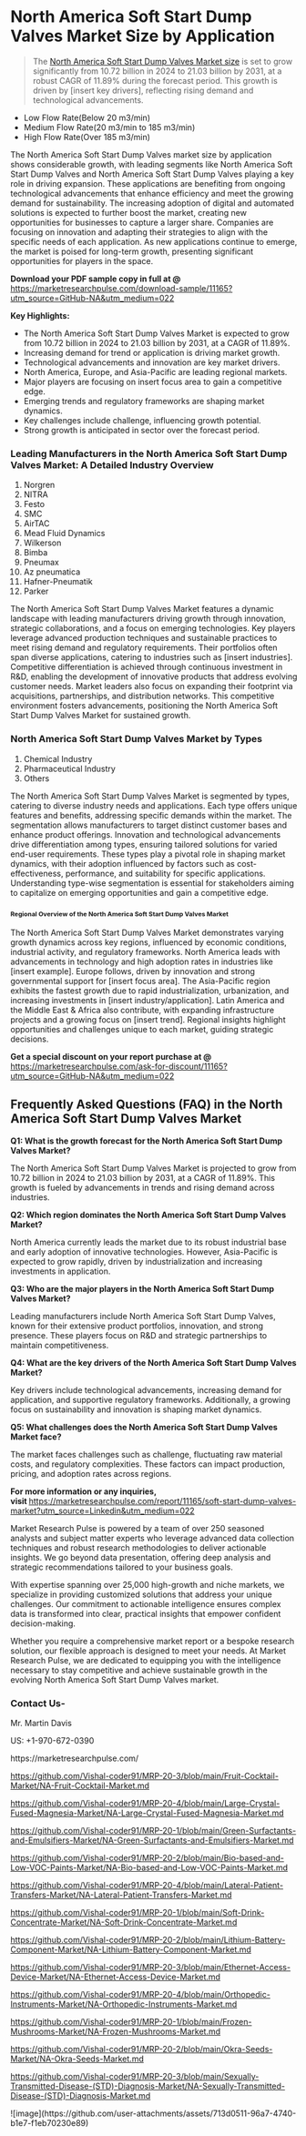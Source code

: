 <h1>North America Soft Start Dump Valves Market&nbsp;Size by Application</h1><blockquote><p>The <a href="https://marketresearchpulse.com/download-sample/11165?utm_source=GitHub-NA&amp;utm_medium=022">North America Soft Start Dump Valves Market size</a> is set to grow significantly from 10.72 billion in 2024 to 21.03 billion by 2031, at a robust CAGR of 11.89% during the forecast period. This growth is driven by [insert key drivers], reflecting rising demand and technological advancements.</p></blockquote><ul><li>Low Flow Rate(Below 20 m3/min)<li> Medium Flow Rate(20 m3/min to 185 m3/min)<li> High Flow Rate(Over 185 m3/min)</li></ul><p>The North America Soft Start Dump Valves market size by application shows considerable growth, with leading segments like North America Soft Start Dump Valves and North America Soft Start Dump Valves playing a key role in driving expansion. These applications are benefiting from ongoing technological advancements that enhance efficiency and meet the growing demand for sustainability. The increasing adoption of digital and automated solutions is expected to further boost the market, creating new opportunities for businesses to capture a larger share. Companies are focusing on innovation and adapting their strategies to align with the specific needs of each application. As new applications continue to emerge, the market is poised for long-term growth, presenting significant opportunities for players in the space.</p><p><strong>Download your PDF sample copy in full at @ </strong><a href="https://marketresearchpulse.com/download-sample/11165?utm_source=GitHub-NA&amp;utm_medium=022">https://marketresearchpulse.com/download-sample/11165?utm_source=GitHub-NA&amp;utm_medium=022</a></p><p><strong>Key Highlights: </strong></p><ul><li>The North America Soft Start Dump Valves Market is expected to grow from 10.72 billion in 2024 to 21.03 billion by 2031, at a CAGR of 11.89%.</li><li>Increasing demand for trend or application is driving market growth.</li><li>Technological advancements and innovation are key market drivers.</li><li>North America, Europe, and Asia-Pacific are leading regional markets.</li><li>Major players are focusing on insert focus area to gain a competitive edge.</li><li>Emerging trends and regulatory frameworks are shaping market dynamics.</li><li>Key challenges include challenge, influencing growth potential.</li><li>Strong growth is anticipated in sector over the forecast period.</li></ul><h3>Leading Manufacturers in the North America Soft Start Dump Valves Market: A Detailed Industry Overview</h3><ol><li>Norgren</li><li>NITRA</li><li>Festo</li><li>SMC</li><li>AirTAC</li><li>Mead Fluid Dynamics</li><li>Wilkerson</li><li>Bimba</li><li>Pneumax</li><li>Az pneumatica</li><li>Hafner-Pneumatik</li><li>Parker</li></ol><div class="flex max-w-full flex-col flex-grow"><div class="min-h-8 text-message flex w-full flex-col items-end gap-2 whitespace-normal break-words [.text-message+&amp;]:mt-5" dir="auto" data-message-author-role="assistant" data-message-id="fd8432e4-4910-450d-b182-61b7bfb0a01f" data-message-model-slug="gpt-4o"><div class="flex w-full flex-col gap-1 empty:hidden first:pt-[3px]"><div class="markdown prose w-full break-words dark:prose-invert light"><p>The North America Soft Start Dump Valves Market features a dynamic landscape with leading manufacturers driving growth through innovation, strategic collaborations, and a focus on emerging technologies. Key players leverage advanced production techniques and sustainable practices to meet rising demand and regulatory requirements. Their portfolios often span diverse applications, catering to industries such as [insert industries]. Competitive differentiation is achieved through continuous investment in R&amp;D, enabling the development of innovative products that address evolving customer needs. Market leaders also focus on expanding their footprint via acquisitions, partnerships, and distribution networks. This competitive environment fosters advancements, positioning the North America Soft Start Dump Valves Market for sustained growth.</p></div></div></div></div><h3>North America Soft Start Dump Valves Market by Types</h3><ol><li>Chemical Industry<li> Pharmaceutical Industry<li> Others</li></ol><div class="flex max-w-full flex-col flex-grow"><div class="min-h-8 text-message flex w-full flex-col items-end gap-2 whitespace-normal break-words [.text-message+&amp;]:mt-5" dir="auto" data-message-author-role="assistant" data-message-id="084470be-0bb7-4664-bddf-5156b4f41249" data-message-model-slug="gpt-4o-mini"><div class="flex w-full flex-col gap-1 empty:hidden first:pt-[3px]"><div class="markdown prose w-full break-words dark:prose-invert light"><p>The North America Soft Start Dump Valves Market is segmented by types, catering to diverse industry needs and applications. Each type offers unique features and benefits, addressing specific demands within the market. The segmentation allows manufacturers to target distinct customer bases and enhance product offerings. Innovation and technological advancements drive differentiation among types, ensuring tailored solutions for varied end-user requirements. These types play a pivotal role in shaping market dynamics, with their adoption influenced by factors such as cost-effectiveness, performance, and suitability for specific applications. Understanding type-wise segmentation is essential for stakeholders aiming to capitalize on emerging opportunities and gain a competitive edge.</p></div></div></div></div><h3><span style="font-size: 11px;">Regional Overview of the North America Soft Start Dump Valves Market</span></h3><div class="flex max-w-full flex-col flex-grow"><div class="min-h-8 text-message flex w-full flex-col items-end gap-2 whitespace-normal break-words [.text-message+&amp;]:mt-5" dir="auto" data-message-author-role="assistant" data-message-id="e9038762-ce64-4e30-91c9-9bd413514231" data-message-model-slug="gpt-4o-mini"><div class="flex w-full flex-col gap-1 empty:hidden first:pt-[3px]"><div class="markdown prose w-full break-words dark:prose-invert light"><p>The North America Soft Start Dump Valves Market demonstrates varying growth dynamics across key regions, influenced by economic conditions, industrial activity, and regulatory frameworks. North America leads with advancements in technology and high adoption rates in industries like [insert example]. Europe follows, driven by innovation and strong governmental support for [insert focus area]. The Asia-Pacific region exhibits the fastest growth due to rapid industrialization, urbanization, and increasing investments in [insert industry/application]. Latin America and the Middle East &amp; Africa also contribute, with expanding infrastructure projects and a growing focus on [insert trend]. Regional insights highlight opportunities and challenges unique to each market, guiding strategic decisions.</p></div></div></div></div><p><strong>Get a special discount on your report purchase at @ </strong><a href="https://marketresearchpulse.com/ask-for-discount/11165?utm_source=GitHub-NA&amp;utm_medium=022">https://marketresearchpulse.com/ask-for-discount/11165?utm_source=GitHub-NA&amp;utm_medium=022</a></p><h2>Frequently Asked Questions (FAQ) in the North America Soft Start Dump Valves Market</h2><p><strong>Q1: What is the growth forecast for the North America Soft Start Dump Valves Market?</strong></p><p>The North America Soft Start Dump Valves Market is projected to grow from 10.72 billion in 2024 to 21.03 billion by 2031, at a CAGR of 11.89%. This growth is fueled by advancements in trends and rising demand across industries.</p><p><strong>Q2: Which region dominates the North America Soft Start Dump Valves Market?</strong></p><p>North America currently leads the market due to its robust industrial base and early adoption of innovative technologies. However, Asia-Pacific is expected to grow rapidly, driven by industrialization and increasing investments in application.</p><p><strong>Q3: Who are the major players in the North America Soft Start Dump Valves Market?</strong></p><p>Leading manufacturers include North America Soft Start Dump Valves, known for their extensive product portfolios, innovation, and strong presence. These players focus on R&amp;D and strategic partnerships to maintain competitiveness.</p><p><strong>Q4: What are the key drivers of the North America Soft Start Dump Valves Market?</strong></p><p>Key drivers include technological advancements, increasing demand for application, and supportive regulatory frameworks. Additionally, a growing focus on sustainability and innovation is shaping market dynamics.</p><p><strong>Q5: What challenges does the North America Soft Start Dump Valves Market face?</strong></p><p>The market faces challenges such as challenge, fluctuating raw material costs, and regulatory complexities. These factors can impact production, pricing, and adoption rates across regions.</p><p><strong>For more information or any inquiries, visit&nbsp;</strong><a href="https://marketresearchpulse.com/report/11165/soft-start-dump-valves-market?utm_source=Linkedin&utm_medium=022">https://marketresearchpulse.com/report/11165/soft-start-dump-valves-market?utm_source=Linkedin&utm_medium=022</a></p><p>Market Research Pulse is powered by a team of over 250 seasoned analysts and subject matter experts who leverage advanced data collection techniques and robust research methodologies to deliver actionable insights. We go beyond data presentation, offering deep analysis and strategic recommendations tailored to your business goals.</p><p>With expertise spanning over 25,000 high-growth and niche markets, we specialize in providing customized solutions that address your unique challenges. Our commitment to actionable intelligence ensures complex data is transformed into clear, practical insights that empower confident decision-making.</p><p>Whether you require a comprehensive market report or a bespoke research solution, our flexible approach is designed to meet your needs. At Market Research Pulse, we are dedicated to equipping you with the intelligence necessary to stay competitive and achieve sustainable growth in the evolving North America Soft Start Dump Valves market.</p><h3><strong>Contact Us-</strong></h3><p>Mr. Martin Davis</p><p>US: +1-970-672-0390</p><p>https://marketresearchpulse.com/</p><p><a href="https://github.com/Vishal-coder91/MRP-20-3/blob/main/Fruit-Cocktail-Market/NA-Fruit-Cocktail-Market.md">https://github.com/Vishal-coder91/MRP-20-3/blob/main/Fruit-Cocktail-Market/NA-Fruit-Cocktail-Market.md</a></p><p><a href="https://github.com/Vishal-coder91/MRP-20-4/blob/main/Large-Crystal-Fused-Magnesia-Market/NA-Large-Crystal-Fused-Magnesia-Market.md">https://github.com/Vishal-coder91/MRP-20-4/blob/main/Large-Crystal-Fused-Magnesia-Market/NA-Large-Crystal-Fused-Magnesia-Market.md</a></p><p><a href="https://github.com/Vishal-coder91/MRP-20-1/blob/main/Green-Surfactants-and-Emulsifiers-Market/NA-Green-Surfactants-and-Emulsifiers-Market.md">https://github.com/Vishal-coder91/MRP-20-1/blob/main/Green-Surfactants-and-Emulsifiers-Market/NA-Green-Surfactants-and-Emulsifiers-Market.md</a></p><p><a href="https://github.com/Vishal-coder91/MRP-20-2/blob/main/Bio-based-and-Low-VOC-Paints-Market/NA-Bio-based-and-Low-VOC-Paints-Market.md">https://github.com/Vishal-coder91/MRP-20-2/blob/main/Bio-based-and-Low-VOC-Paints-Market/NA-Bio-based-and-Low-VOC-Paints-Market.md</a></p><p><a href="https://github.com/Vishal-coder91/MRP-20-4/blob/main/Lateral-Patient-Transfers-Market/NA-Lateral-Patient-Transfers-Market.md">https://github.com/Vishal-coder91/MRP-20-4/blob/main/Lateral-Patient-Transfers-Market/NA-Lateral-Patient-Transfers-Market.md</a></p><p><a href="https://github.com/Vishal-coder91/MRP-20-1/blob/main/Soft-Drink-Concentrate-Market/NA-Soft-Drink-Concentrate-Market.md">https://github.com/Vishal-coder91/MRP-20-1/blob/main/Soft-Drink-Concentrate-Market/NA-Soft-Drink-Concentrate-Market.md</a></p><p><a href="https://github.com/Vishal-coder91/MRP-20-2/blob/main/Lithium-Battery-Component-Market/NA-Lithium-Battery-Component-Market.md">https://github.com/Vishal-coder91/MRP-20-2/blob/main/Lithium-Battery-Component-Market/NA-Lithium-Battery-Component-Market.md</a></p><p><a href="https://github.com/Vishal-coder91/MRP-20-3/blob/main/Ethernet-Access-Device-Market/NA-Ethernet-Access-Device-Market.md">https://github.com/Vishal-coder91/MRP-20-3/blob/main/Ethernet-Access-Device-Market/NA-Ethernet-Access-Device-Market.md</a></p><p><a href="https://github.com/Vishal-coder91/MRP-20-4/blob/main/Orthopedic-Instruments-Market/NA-Orthopedic-Instruments-Market.md">https://github.com/Vishal-coder91/MRP-20-4/blob/main/Orthopedic-Instruments-Market/NA-Orthopedic-Instruments-Market.md</a></p><p><a href="https://github.com/Vishal-coder91/MRP-20-1/blob/main/Frozen-Mushrooms-Market/NA-Frozen-Mushrooms-Market.md">https://github.com/Vishal-coder91/MRP-20-1/blob/main/Frozen-Mushrooms-Market/NA-Frozen-Mushrooms-Market.md</a></p><p><a href="https://github.com/Vishal-coder91/MRP-20-2/blob/main/Okra-Seeds-Market/NA-Okra-Seeds-Market.md">https://github.com/Vishal-coder91/MRP-20-2/blob/main/Okra-Seeds-Market/NA-Okra-Seeds-Market.md</a></p><p><a href="https://github.com/Vishal-coder91/MRP-20-3/blob/main/Sexually-Transmitted-Disease-(STD)-Diagnosis-Market/NA-Sexually-Transmitted-Disease-(STD)-Diagnosis-Market.md">https://github.com/Vishal-coder91/MRP-20-3/blob/main/Sexually-Transmitted-Disease-(STD)-Diagnosis-Market/NA-Sexually-Transmitted-Disease-(STD)-Diagnosis-Market.md</a></p>
![image](https://github.com/user-attachments/assets/713d0511-96a7-4740-b1e7-f1eb70230e89)
